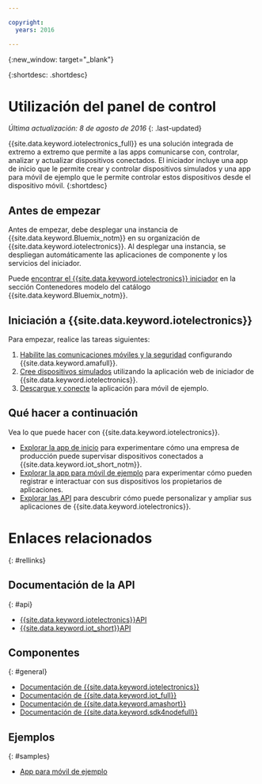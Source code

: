 ```yaml
---

copyright:
  years: 2016

---
```


{:new_window: target="_blank"}

{:shortdesc: .shortdesc}


# Utilización del panel de control
*Última actualización: 8 de agosto de 2016*
{: .last-updated}

{{site.data.keyword.iotelectronics_full}} es una solución integrada de extremo a extremo que permite a las apps comunicarse con, controlar, analizar y actualizar dispositivos conectados. El iniciador incluye una app de inicio que le permite crear y controlar dispositivos simulados y una app para móvil de ejemplo que le permite controlar estos dispositivos desde el dispositivo móvil.
{:shortdesc}

## Antes de empezar

Antes de empezar, debe desplegar una instancia de {{site.data.keyword.Bluemix_notm}} en su organización de {{site.data.keyword.iotelectronics}}. Al desplegar una instancia, se despliegan automáticamente las aplicaciones de componente y los servicios del iniciador.

 Puede [encontrar el {{site.data.keyword.iotelectronics}} iniciador](https://console.{DomainName}/catalog/starters/iot-for-electronics-starter/) en la sección Contenedores modelo del catálogo {{site.data.keyword.Bluemix_notm}}.  

## Iniciación a {{site.data.keyword.iotelectronics}}
Para
empezar, realice las tareas siguientes: 

1. [Habilite las comunicaciones móviles y la seguridad](iotelectronics_config_mca.html) configurando {{site.data.keyword.amafull}}.
2. [Cree dispositivos simulados](iot4ecreatingappliances.html) utilizando la aplicación web de iniciador de {{site.data.keyword.iotelectronics}}. 
3. [Descargue y conecte](iotelectronics_config_mobile.html) la aplicación para móvil de ejemplo.


## Qué hacer a continuación
Vea lo que puede hacer con {{site.data.keyword.iotelectronics}}.

- [Explorar la app de inicio](iot4ecreatingappliances.html) para experimentare cómo una empresa de producción puede supervisar dispositivos conectados a {{site.data.keyword.iot_short_notm}}.
- [Explorar la app para móvil de ejemplo](iotelectronics_config_mobile.html) para experimentar cómo pueden registrar e interactuar con sus dispositivos los propietarios de aplicaciones.
- [Explorar las API](http://ibmiotforelectronics.mybluemix.net/public/iot4eregistrationapi.html) para descubrir cómo puede personalizar y ampliar sus aplicaciones de {{site.data.keyword.iotelectronics}}.

# Enlaces relacionados
{: #rellinks}
## Documentación de la API
{: #api}
* [{{site.data.keyword.iotelectronics}}API](http://ibmiotforelectronics.mybluemix.net/public/iot4eregistrationapi.html)
* [{{site.data.keyword.iot_short}}API](https://developer.ibm.com/iotfoundation/recipes/api-documentation/)


## Componentes
{: #general}

* [Documentación de {{site.data.keyword.iotelectronics}}](iotelectronics_overview.html)
* [Documentación de {{site.data.keyword.iot_full}}](https://new-console.ng.bluemix.net/docs/services/IoT/index.html)
*  [Documentación de {{site.data.keyword.amashort}}](https://new-console.ng.bluemix.net/docs/services/mobileaccess/overview.html)
* [Documentación de {{site.data.keyword.sdk4nodefull}}](https://new-console.ng.bluemix.net/docs/runtimes/nodejs/index.html#nodejs_runtime)

## Ejemplos
{: #samples}
* [App para móvil de ejemplo](https://new-console.ng.bluemix.net/docs/starters/IotElectronics/iotelectronics_config_mobile.html)
